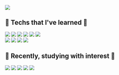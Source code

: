 <img src="https://capsule-render.vercel.app/api?type=wave&color=auto&height=300&section=header&text=Hi,%20I'm%20Yumi!&fontSize=90"/>

## 🌴 Techs that I've learned 🌴
<div>
<img src="https://img.shields.io/badge/Python-3776AB?style=flat-square&logo=Python&logoColor=white"/>&nbsp;<img src="https://img.shields.io/badge/C++-00599C?style=flat-square&logo=C%2B%2B&logoColor=white"/>&nbsp;<img src="https://img.shields.io/badge/Git-F05032?style=flat-square&logo=Git&logoColor=white"/>&nbsp;<img src="https://img.shields.io/badge/HTML5-E34F26?style=flat-square&logo=HTML5&logoColor=white"/>&nbsp;<img src="https://img.shields.io/badge/CSS3-1572B6?style=flat-square&logo=CSS3&logoColor=white"/>&nbsp;<img src="https://img.shields.io/badge/JavaScript-F7DF1E?style=flat-square&logo=JavaScript&logoColor=white"/></div>
<div><img src="https://img.shields.io/badge/Visual%20Studio%20Code-007ACC?style=flat-square&logo=Visual%20Studio%20Code&logoColor=white"/>&nbsp;<img src="https://img.shields.io/badge/Visual Studio-5C2D91?style=flat-square&logo=Visual Studio&logoColor=white"/>&nbsp;<img src="https://img.shields.io/badge/PyCharm-000000?style=flat-square&logo=PyCharm&logoColor=white"/>&nbsp;<img src="https://img.shields.io/badge/Android%20Studio-3DDC84?style=flat-square&logo=Android%20Studio&logoColor=white"/></div>

## 🌱 Recently, studying with interest 🌱
<p>
<img src="https://img.shields.io/badge/Java-007396?style=flat-square&logo=Java&logoColor=white"/>&nbsp;<img src="https://img.shields.io/badge/Spring%20Boot-6DB33F?style=flat-square&logo=Spring%20Boot&logoColor=white"/>&nbsp;<img src="https://img.shields.io/badge/Amazon%20EC2-FF9900?style=flat-square&logo=Amazon%20EC2&logoColor=white"/>&nbsp;<img src="https://img.shields.io/badge/Amazon%20RDS-527FFF?style=flat-square&logo=Amazon%20RDS&logoColor=white"/>&nbsp;<img src="https://img.shields.io/badge/MySQL-4479A1?style=flat-square&logo=MySQL&logoColor=white"/></p>
</p>
